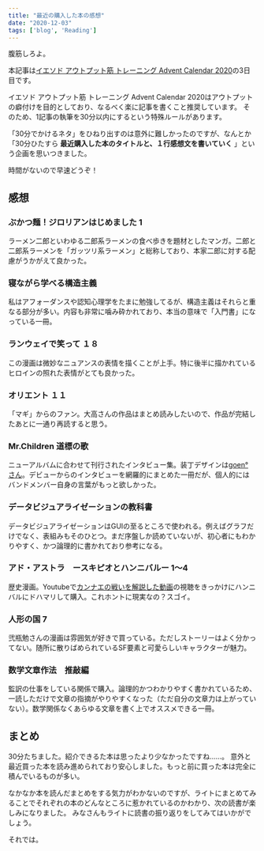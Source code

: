 ```yaml
---
title: "最近の購入した本の感想"
date: "2020-12-03"
tags: ['blog', 'Reading']
---
```


腹筋しろよ。

本記事は[イエソド アウトプット筋 トレーニング Advent Calendar 2020](https://adventar.org/calendars/5888)の3日目です。

イエソド アウトプット筋 トレーニング Advent Calendar 2020はアウトプットの癖付けを目的としており、なるべく楽に記事を書くこと推奨しています。
そのため、1記事の執筆を30分以内にするという特殊ルールがあります。

「30分でかけるネタ」をひねり出すのは意外に難しかったのですが、なんとか「30分ひたすら **最近購入した本のタイトルと、１行感想文を書いていく** 」という企画を思いつきました。

時間がないので早速どうぞ！

## 感想

### ぶかつ麺！ジロリアンはじめました 1

ラーメン二郎といわゆる二郎系ラーメンの食べ歩きを題材としたマンガ。二郎と二郎系ラーメンを「ガッツリ系ラーメン」と総称しており、本家二郎に対する配慮がうかがえて良かった。

### 寝ながら学べる構造主義

私はアフォーダンスや認知心理学をたまに勉強してるが、構造主義はそれらと重なる部分が多い。内容も非常に噛み砕かれており、本当の意味で「入門書」になっている一冊。

### ランウェイで笑って １８

この漫画は微妙なニュアンスの表情を描くことが上手。特に後半に描かれているヒロインの照れた表情がとても良かった。

### オリエント １１

「マギ」からのファン。大高さんの作品はまとめ読みしたいので、作品が完結したあとに一通り再読すると思う。


### Mr.Children 道標の歌

ニューアルバムに合わせて刊行されたインタビュー集。装丁デザインは[goen° さん](https://note.com/goentimes/n/n00a361c5d330)。デビューからのインタビューを網羅的にまとめた一冊だが、個人的にはバンドメンバー自身の言葉がもっと欲しかった。

### データビジュアライゼーションの教科書

データビジュアライゼーションはGUIの至るところで使われる。例えばグラフだけでなく、表組みもそのひとつ。まだ序盤しか読めていないが、初心者にもわかりやすく、かつ論理的に書かれており参考になる。

### アド・アストラ　ースキピオとハンニバルー 1〜4

歴史漫画。Youtubeで[カンナエの戦いを解説した動画](https://www.youtube.com/watch?v=6pJtSHXfYhM)の視聴をきっかけにハンニバルにドハマリして購入。これホントに現実なの？スゴイ。

### 人形の国 7

弐瓶勉さんの漫画は雰囲気が好きで買っている。ただしストーリーはよく分かってない。随所に散りばめられているSF要素と可愛らしいキャラクターが魅力。

### 数学文章作法　推敲編

監訳の仕事をしている関係で購入。論理的かつわかりやすく書かれているため、一読しただけで文章の指摘がやりやすくなった（ただ自分の文章力は上がっていない）。数学関係なくあらゆる文章を書く上でオススメできる一冊。

## まとめ

30分たちました。紹介できるた本は思ったより少なかったですね……。
意外と最近買った本を読み進められており安心しました。もっと前に買った本は完全に積んでいるものが多い。

なかなか本を読んだまとめをする気力がわかないのですが、ライトにまとめてみることでそれぞれの本のどんなところに惹かれているのかわかり、次の読書が楽しみになりました。
みなさんもライトに読書の振り返りをしてみてはいかがでしょう。

それでは。